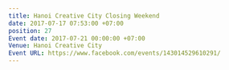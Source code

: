 ```yaml
---
title: Hanoi Creative City Closing Weekend
date: 2017-07-17 07:53:00 +07:00
position: 27
Event date: 2017-07-21 00:00:00 +07:00
Venue: Hanoi Creative City
Event URL: https://www.facebook.com/events/143014529610291/
---
```


